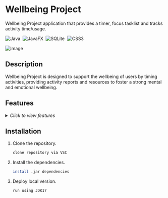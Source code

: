   # Wellbeing Project

  Wellbeing Project application that provides a timer, focus tasklist and tracks activity time/usage.

![Java](https://img.shields.io/badge/java-%23ED8B00.svg?style=for-the-badge&logo=openjdk&logoColor=white)&nbsp;
![JavaFX](https://img.shields.io/badge/javafx-%23FF0000.svg?style=for-the-badge&logo=javafx&logoColor=white)&nbsp;
![SQLite](https://img.shields.io/badge/sqlite-%2307405e.svg?style=for-the-badge&logo=sqlite&logoColor=white)&nbsp;
![CSS3](https://img.shields.io/badge/css3-%231572B6.svg?style=for-the-badge&logo=css3&logoColor=white)
  
![image](https://github.com/ottohellwig/wellbeing-tracker/assets/105997582/8445dbf8-103c-4f80-8665-0748274a88f9)


</div>

## Description

Wellbeing Project is designed to support the wellbeing of users by timing activities, providing activity reports and resources to foster a strong mental and emotional wellbeing. 

## Features

<details>
  <summary>
    <i>Click to view features</i>
  </summary>
  <p>

  - Track wellbeing
    - Set time limits
    - Provide activity reports
  - Provides wellbeing resources
  - Sign up/Login/Sign out 

  </p>
</details>

## Installation

1. Clone the repository.
   
   ```sh
   clone repository via VSC
   ```

2. Install the dependencies.

   ```sh
   install .jar dependencies
   ```

3. Deploy local version.

   ```sh
   run using JDK17
   ```
